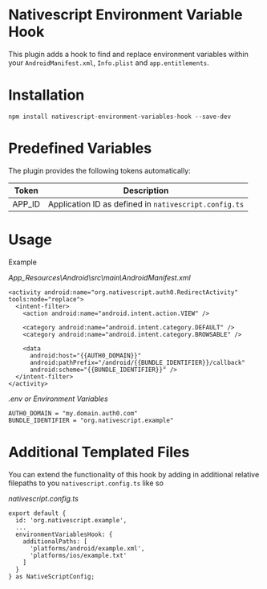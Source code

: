 # Nativescript Environment Variable Hook

This plugin adds a hook to find and replace environment variables within your `AndroidManifest.xml`, `Info.plist` and `app.entitlements`.

# Installation

`npm install nativescript-environment-variables-hook --save-dev`

# Predefined Variables
The plugin provides the following tokens automatically:

| Token           | Description                                            |
|-----------------|--------------------------------------------------------|
| APP_ID          | Application ID as defined in `nativescript.config.ts`  |


# Usage

Example

*App_Resources\Android\src\main\AndroidManifest.xml*
```
<activity android:name="org.nativescript.auth0.RedirectActivity" tools:node="replace">
  <intent-filter>
    <action android:name="android.intent.action.VIEW" />

    <category android:name="android.intent.category.DEFAULT" />
    <category android:name="android.intent.category.BROWSABLE" />

    <data
      android:host="{{AUTH0_DOMAIN}}"
      android:pathPrefix="/android/{{BUNDLE_IDENTIFIER}}/callback"
      android:scheme="{{BUNDLE_IDENTIFIER}}" />
  </intent-filter>
</activity>
```

*.env or Environment Variables*
```
AUTH0_DOMAIN = "my.domain.auth0.com"
BUNDLE_IDENTIFIER = "org.nativescript.example"
```

# Additional Templated Files
You can extend the functionality of this hook by adding in additional relative filepaths to you `nativescript.config.ts` like so

*nativescript.config.ts*
```
export default {
  id: 'org.nativescript.example',
  ...
  environmentVariablesHook: {
    additionalPaths: [
      'platforms/android/example.xml',
      'platforms/ios/example.txt'
    ]
  }
} as NativeScriptConfig;

```
